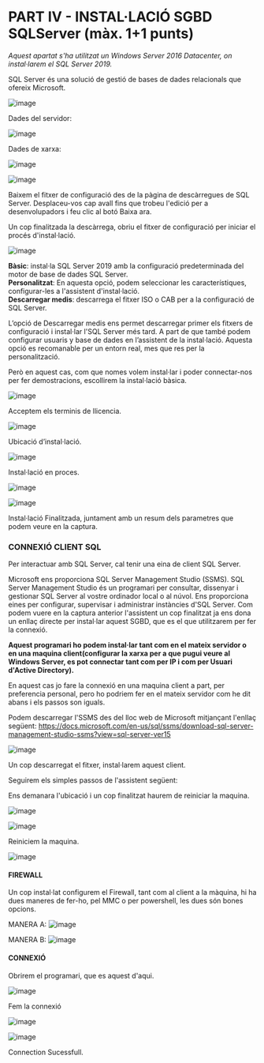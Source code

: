 # PART IV - INSTAL·LACIÓ SGBD SQLServer (màx. 1+1 punts)

*Aquest apartat s'ha utilitzat un Windows Server 2016 Datacenter, on instal·larem el SQL Server 2019.*

SQL Server és una solució de gestió de bases de dades relacionals que ofereix Microsoft.

![image](https://user-images.githubusercontent.com/61285257/154462534-93ecaa77-c036-4b87-895e-e21506f034ea.png)

Dades del servidor:  

![image](https://user-images.githubusercontent.com/61285257/154462724-d74ddfdd-f6f7-46b6-9406-4181ee22fcdf.png)

Dades de xarxa:

![image](https://user-images.githubusercontent.com/61285257/154462862-7305f67b-61df-4b2b-8c06-2cdd7897e6c2.png)

![image](https://user-images.githubusercontent.com/61285257/154475835-2ac7dbb0-7a8d-4882-a6f9-c9269187a4ba.png)

Baixem el fitxer de configuració des de la pàgina de descàrregues de SQL Server. Desplaceu-vos cap avall fins que trobeu l'edició per a desenvolupadors i feu clic al botó Baixa ara.

Un cop finalitzada la descàrrega, obriu el fitxer de configuració per iniciar el procés d'instal·lació.

![image](https://user-images.githubusercontent.com/61285257/154475900-25955963-edaa-4bf7-a398-9c1544d782de.png)

**Bàsic**: instal·la SQL Server 2019 amb la configuració predeterminada del motor de base de dades SQL Server.  
**Personalitzat**: En aquesta opció, podem seleccionar les característiques, configurar-les a l'assistent d'instal·lació.  
**Descarregar medis**: descarrega el fitxer ISO o CAB per a la configuració de SQL Server.  

L’opció de Descarregar medis ens permet descarregar primer els fitxers de configuració i instal·lar l'SQL Server més tard. A part de que també podem configurar usuaris y base de dades en l’assistent de la instal·lació.
Aquesta opció es recomanable per un entorn real, mes que res per la personalització.

Però en aquest cas, com que nomes volem instal·lar i poder connectar-nos per fer demostracions, escollirem la instal·lació bàsica.

![image](https://user-images.githubusercontent.com/61285257/154476477-f2a9d3f5-6981-4c38-9fcb-3c0932b4d7da.png)

Acceptem els terminis de llicencia.

![image](https://user-images.githubusercontent.com/61285257/154476521-20bcd4dd-4a9e-4699-b09c-6556e29acc66.png)

Ubicació d’instal·lació.

![image](https://user-images.githubusercontent.com/61285257/154476564-107178bd-8286-460e-ad45-8b742c940a59.png)

Instal·lació en proces.

![image](https://user-images.githubusercontent.com/61285257/154476743-ae97d387-1f71-408a-9dfc-e1c3bcc2190c.png)

![image](https://user-images.githubusercontent.com/61285257/154477539-9abf705f-3c48-4b24-844b-c3dd0dde5415.png)

Instal·lació Finalitzada, juntament amb un resum dels parametres que podem veure en la captura.

### CONNEXIÓ CLIENT SQL

Per interactuar amb SQL Server, cal tenir una eina de client SQL Server.

Microsoft ens proporciona SQL Server Management Studio (SSMS). SQL Server Management Studio és un programari per consultar, dissenyar i gestionar SQL Server al vostre ordinador local o al núvol. Ens proporciona eines per configurar, supervisar i administrar instàncies d'SQL Server.
Com podem vuere en la captura anterior l'assistent un cop finalitzat ja ens dona un enllaç directe per instal·lar aquest SGBD, que es el que utilitzarem per fer la connexió.

**Aquest programari ho podem instal·lar tant com en el mateix servidor o en una maquina client(configurar la xarxa per a que pugui veure al Windows Server, es pot connectar tant com per IP i com per Usuari d'Active Directory).**


En aquest cas jo fare la connexió en una maquina client a part, per preferencia personal, pero ho podriem fer en el mateix servidor com he dit abans i els passos son iguals.

Podem descarregar l'SSMS des del lloc web de Microsoft mitjançant l'enllaç següent:
https://docs.microsoft.com/en-us/sql/ssms/download-sql-server-management-studio-ssms?view=sql-server-ver15 

![image](https://user-images.githubusercontent.com/61285257/154478356-be031297-1b63-4b94-8f88-5e6d9e0089ab.png)

Un cop descarregat el fitxer, instal·larem aquest client.

Seguirem els simples passos de l'assistent següent:

Ens demanara l'ubicació i un cop finalitzat haurem de reiniciar la maquina.

![image](https://user-images.githubusercontent.com/61285257/154510677-2b7b030b-0b50-452c-8ef2-268510b2c094.png)

![image](https://user-images.githubusercontent.com/61285257/154510703-0859626a-611d-4c86-ae0d-d84c946d9bf2.png)


Reiniciem la maquina.

![image](https://user-images.githubusercontent.com/61285257/154510741-83848941-5283-4e81-a66b-82871a68f4d7.png)

#### FIREWALL

Un cop instal·lat configurem el Firewall, tant com al client a la màquina, hi ha dues maneres de fer-ho, pel MMC o per powershell, les dues són bones opcions.

MANERA A:
![image](https://user-images.githubusercontent.com/61285257/154515208-4b23321e-c039-473b-8f22-2082e3974206.png)

MANERA B:
![image](https://user-images.githubusercontent.com/61285257/154515241-9060de09-7aec-442d-ab60-7f476555f245.png)

#### CONNEXIÓ 

Obrirem el programari, que es aquest d'aqui.

![image](https://user-images.githubusercontent.com/61285257/154515699-8d60ee21-f6bc-41b8-9eab-3d2a546c1446.png)

Fem la connexió

![image](https://user-images.githubusercontent.com/61285257/154515774-7d1a7a2e-5836-48e2-a262-08dd4be26c37.png)

![image](https://user-images.githubusercontent.com/61285257/154516138-fea6ca33-b0fd-4100-9890-1273071abdeb.png)


Connection Sucessfull.





